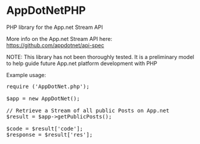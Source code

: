 AppDotNetPHP
============

PHP library for the App.net Stream API

More info on the App.net Stream API here: https://github.com/appdotnet/api-spec

NOTE:
This library has not been thoroughly tested. 
It is a preliminary model to help guide future App.net platform development with PHP

Example usage:
<pre>
require ('AppDotNet.php');

$app = new AppDotNet();

// Retrieve a Stream of all public Posts on App.net
$result = $app->getPublicPosts();

$code = $result['code'];
$response = $result['res'];
</pre>
